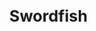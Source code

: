 ---
layout: place
title: Swordfish
permalink: /illinois/batavia/swordfish.html
stateAbbr: IL
stateName: Illinois
cityName: Batavia
seo:
  type: restaurant
  links: http://swordfishsushi.com/
place_id: ChIJP6kHJSPjDogR40oC0-70xE4
photos:
  - name: >-
      places/ChIJP6kHJSPjDogR40oC0-70xE4/photos/AeeoHcL3VpRImXkPaEVPD13cu_DuzuHdMoOKQ2RqJZBL1oCwUut4ZsfFd1MdfKczYO-L7qqo7tGqH-eQkJIX6qs72iHJq_PI_3a3cu23Luge_Qc38EgGq37kH0Z_rCAnIey8q3WKesW8pk3pN_NoG7mZ1HG50VsPaZuyRvWpCUrq1J23feSVVS0H5nWmMovI4udqeD7kJBN1OaiISSowFFkrGM681VEsv5A2XKoJFzHkSjs5dmt_uBSFb2SpM_IwiAV2k7SEFXWGL2heh06aMkB5cpV_OI69EFKrJET1Gyjr_LPA-A
    widthPx: 1242
    heightPx: 699
    authorAttributions:
      - displayName: Swordfish
        uri: https://maps.google.com/maps/contrib/107923380293616693579
        photoUri: >-
          https://lh3.googleusercontent.com/a-/ALV-UjXuNk2e2ADbhQSiFxeFAy5jOAylhY81KpgKXoST9CBmsT69w1p7=s100-p-k-no-mo
    flagContentUri: >-
      https://www.google.com/local/imagery/report/?cb_client=maps_api_places.places_api&image_key=!1e10!2sAF1QipMdQguIjSSxQgxYd3i5aLsmwHcSqMYQRAgN7mEP&hl=en-US
    googleMapsUri: >-
      https://www.google.com/maps/place//data=!3m4!1e2!3m2!1sAF1QipMdQguIjSSxQgxYd3i5aLsmwHcSqMYQRAgN7mEP!2e10!4m2!3m1!1s0x880ee3232507a93f:0x4ec4f4eed3024ae3
  - name: >-
      places/ChIJP6kHJSPjDogR40oC0-70xE4/photos/AeeoHcITkuqD2tZt22IFUOZk9sLYsMVFwT-BdXL9zxskhnSnQJeVnsvOtU4AjdrKowT2jOSSN6EGz5N9B5YuN_MZU0ZeaOCKc7cMUu7zynteLqsMxzgZjBG4fV7cPPWCoM0e4QcR9g_CQelCBdm1GT57OfCGatBm547D9vAITX8bG6MLLHDdpYjKjBhkkHmXm8bdsX6psE5_F1H56vKRLTOqNxYsq1C3Qfvy169325iyQ7pbHAW4-im0DuEnFtcfP5xk5IlXzL_xTd62p-ZM9dXG-N6NCFFgI_eQne3ChSShTBqRDg
    widthPx: 4032
    heightPx: 2975
    authorAttributions:
      - displayName: Swordfish
        uri: https://maps.google.com/maps/contrib/107923380293616693579
        photoUri: >-
          https://lh3.googleusercontent.com/a-/ALV-UjXuNk2e2ADbhQSiFxeFAy5jOAylhY81KpgKXoST9CBmsT69w1p7=s100-p-k-no-mo
    flagContentUri: >-
      https://www.google.com/local/imagery/report/?cb_client=maps_api_places.places_api&image_key=!1e10!2sAF1QipMxXnQIEljqSwdihpIdHQQYfOZlWveqF0t3qjTH&hl=en-US
    googleMapsUri: >-
      https://www.google.com/maps/place//data=!3m4!1e2!3m2!1sAF1QipMxXnQIEljqSwdihpIdHQQYfOZlWveqF0t3qjTH!2e10!4m2!3m1!1s0x880ee3232507a93f:0x4ec4f4eed3024ae3
  - name: >-
      places/ChIJP6kHJSPjDogR40oC0-70xE4/photos/AeeoHcLKnqe9di82tIUrORmFS_VLTc8wDY2QeA_Q4GqHXBQxQjeXK_PyqMRAcZpbDUqajrNZQCDHVxn1qlIo2d3A6OZyiT_PFpb3II99x8s1r0EAmPCWuVkijIlLMg8_gX1bszP5UpL3KIHV_Tu5EHl7LxSaYlmw6bzs3VhYNAaoS9_Pz8lE9QWagDsGCPN8SZFHJx1mFgNlT-3u1zjvqDbjMR2BvJj3YXV293I8Zc6UzC4GDtneY2AiZKuZuE7OmsnhYtRjD65ZXrXsUKKHBJJkTnkFCtgRn7dM0MPL8sdLa0pSJ0z-lpT75xmHK5NEJqHnAUSoT3i9IXcchtDXMJOtVEr4I_XW5UCVUQgukegHxM7hI49EvHzK4_3txXuFZpR8m5i7lTc_ruS4992Nwr7WENVJPo-yQRSeitl4ZX_YhflBq3w
    widthPx: 3024
    heightPx: 4032
    authorAttributions:
      - displayName: Estefania D
        uri: https://maps.google.com/maps/contrib/115710691615919653394
        photoUri: >-
          https://lh3.googleusercontent.com/a-/ALV-UjVIHhblMpIznkud3gXpbot735EuBjID82DB8lQZ6aUId1OecGhI=s100-p-k-no-mo
    flagContentUri: >-
      https://www.google.com/local/imagery/report/?cb_client=maps_api_places.places_api&image_key=!1e10!2sCIHM0ogKEICAgICzkpmP-wE&hl=en-US
    googleMapsUri: >-
      https://www.google.com/maps/place//data=!3m4!1e2!3m2!1sCIHM0ogKEICAgICzkpmP-wE!2e10!4m2!3m1!1s0x880ee3232507a93f:0x4ec4f4eed3024ae3
  - name: >-
      places/ChIJP6kHJSPjDogR40oC0-70xE4/photos/AeeoHcJlAlQjL0oydCQok-aT6WMVUwTtpkRcyrizHN6IoAemRewbjTiWqUzL1OqF5Rg3U-n7e7AauxhbbymrlqzneXe44arjX2TBnlnQUI7RK4N1ZMjZTjeKqvYCqC5aMs0QmE8JlUp0iJ3IfQYDDbVhX_F72GK7rdhls74RerEWcYguaWnqlRG5nzIsNkA0kkyFnW--ldSbd7YaPyR4xDEr6DkE2iiTipU5aDr2WkQEbtQW2uT9E-wh_N7m9iYiUexPz6g3sDRCf1j4unHgETLNyaEf93UTQNQV5kYO2__F6sKq7Q5chhJvdIm9KvOsn5zCxy9fbrXvUSkIx64PY0xvGah5Tvly35cTwWbMruLrrhBzMI--zLWTl_x3yerOxn8gMVhDjbn2xK2RdW9YEXujzs1IDKr3Cg0BAEoese1LHLplqA
    widthPx: 3000
    heightPx: 4000
    authorAttributions:
      - displayName: Kaitlyn Gabric
        uri: https://maps.google.com/maps/contrib/114137233979548319299
        photoUri: >-
          https://lh3.googleusercontent.com/a-/ALV-UjX0Qw-IsiedLQ1MBDyL8dVLjKRct_DFrfSez8nFLdNebKCrD6lL6Q=s100-p-k-no-mo
    flagContentUri: >-
      https://www.google.com/local/imagery/report/?cb_client=maps_api_places.places_api&image_key=!1e10!2sCIHM0ogKEICAgIDb3pbSUw&hl=en-US
    googleMapsUri: >-
      https://www.google.com/maps/place//data=!3m4!1e2!3m2!1sCIHM0ogKEICAgIDb3pbSUw!2e10!4m2!3m1!1s0x880ee3232507a93f:0x4ec4f4eed3024ae3
  - name: >-
      places/ChIJP6kHJSPjDogR40oC0-70xE4/photos/AeeoHcJdylLH5nLczCP5oHFgDfjVv6hG5fmvMKsdOM-fa-iC0wh-szpJFNuvWilIdxn1gOdbxS_NVal4o24b4TNA_SZOUPZi2M4LJh8KQGoCSbqvR6z2FOFcTE9lypfvM0RicctChUQ16F_ubLWxpXVy3yYdHgmTKm-E49vjuCBJcHy0x9c-243IrRDNJXb33ASEwtZDvwmhrjP8IOkTE0hFLq2YrSeddPInOmHZ9pT59GcNP1dncRWBBXxLfIs6B_dX9wtJPx3q3Dqxqukymhh2lmqGAP5WlY50m_0HLntM7u9394Jt7pm0HSf6aNtGKPH5pgDLT6yUGIKT0EhyTBB_QBK2U4rryvQ5Nlm2K6kghqArvxeVSKl3qMmMh7H0H6T2NiEF0oWmlvuW7BTmx-q6Td1GgUVo6hag6qQiFoLEQ-P7L7Ed
    widthPx: 4800
    heightPx: 3200
    authorAttributions:
      - displayName: Alyssa Graveline
        uri: https://maps.google.com/maps/contrib/105154852049971219347
        photoUri: >-
          https://lh3.googleusercontent.com/a-/ALV-UjXh1q-1pFl4687efPr8Vdpm8eVOYboizE6wDJZqZpEj3FPg-Alm=s100-p-k-no-mo
    flagContentUri: >-
      https://www.google.com/local/imagery/report/?cb_client=maps_api_places.places_api&image_key=!1e10!2sCIHM0ogKEICAgIC9tMay5AE&hl=en-US
    googleMapsUri: >-
      https://www.google.com/maps/place//data=!3m4!1e2!3m2!1sCIHM0ogKEICAgIC9tMay5AE!2e10!4m2!3m1!1s0x880ee3232507a93f:0x4ec4f4eed3024ae3
  - name: >-
      places/ChIJP6kHJSPjDogR40oC0-70xE4/photos/AeeoHcKhoYmYjsAkai7wy7DOBtWxG4I12qWJcB3ZbqcuPIVccITe5R6-E84vNDHEGWAbgfU8PjS7Fts_o6iy0wWSOFJAOhwio6AhVJX_aeSsG7ghT9GxnO9DEMDKthmTqzunmIuWwMWp9Y6Ve0MWZJ8zchvpmu5mSrt_H9pJY-64nKM0ohFYIVJrArsY8W9F7HkGmbWXl9y-nC7dU5x6oVvorM5uHhPIa5q9wbgQIDS_AdZ1rBzbGcYHqUBNC7sMuNKO7IXaJlZuX1wkelU4mQ35pMAHFrGyulikTqX233iX6F3Lpw
    widthPx: 3024
    heightPx: 4032
    authorAttributions:
      - displayName: Swordfish
        uri: https://maps.google.com/maps/contrib/107923380293616693579
        photoUri: >-
          https://lh3.googleusercontent.com/a-/ALV-UjXuNk2e2ADbhQSiFxeFAy5jOAylhY81KpgKXoST9CBmsT69w1p7=s100-p-k-no-mo
    flagContentUri: >-
      https://www.google.com/local/imagery/report/?cb_client=maps_api_places.places_api&image_key=!1e10!2sAF1QipMLGAJCN6BgxQ-oe2rT1Qg8LSLtF_cIk26h8RAY&hl=en-US
    googleMapsUri: >-
      https://www.google.com/maps/place//data=!3m4!1e2!3m2!1sAF1QipMLGAJCN6BgxQ-oe2rT1Qg8LSLtF_cIk26h8RAY!2e10!4m2!3m1!1s0x880ee3232507a93f:0x4ec4f4eed3024ae3
  - name: >-
      places/ChIJP6kHJSPjDogR40oC0-70xE4/photos/AeeoHcLuhhcZPYz0-SChTL0lQyNjJi7u-880OiKbhkel7Eu7XcPRTyGwjog-SiENkL0wRqSIlij4UXn9cjQ0bJdUwrtNa3jAOLqhjjzfz_XZxGZqMst1gsKwOzHi8LXzPLx9wAnZiFaA85b4crByeO4FBYEIEhr8OunoiiEMWhLeTl2AM_Sz8IuaZBgXn2QUM8hKFgH9CvzmwgqEuQlNovgslqimLsgM3bJzVQ5Wpne8Re9aeQhiIJ_fqPvjVC03WUxGYkHCBba8TaqvM1S4XfNawqXC4-aFcdF1-8DxXTvTrseiAw
    widthPx: 3870
    heightPx: 2905
    authorAttributions:
      - displayName: Swordfish
        uri: https://maps.google.com/maps/contrib/107923380293616693579
        photoUri: >-
          https://lh3.googleusercontent.com/a-/ALV-UjXuNk2e2ADbhQSiFxeFAy5jOAylhY81KpgKXoST9CBmsT69w1p7=s100-p-k-no-mo
    flagContentUri: >-
      https://www.google.com/local/imagery/report/?cb_client=maps_api_places.places_api&image_key=!1e10!2sAF1QipPpoo8F2tCq8jfT8r5-uSUn4GJ62fZeAna-NszX&hl=en-US
    googleMapsUri: >-
      https://www.google.com/maps/place//data=!3m4!1e2!3m2!1sAF1QipPpoo8F2tCq8jfT8r5-uSUn4GJ62fZeAna-NszX!2e10!4m2!3m1!1s0x880ee3232507a93f:0x4ec4f4eed3024ae3
  - name: >-
      places/ChIJP6kHJSPjDogR40oC0-70xE4/photos/AeeoHcL-AL1YOIjORG1HvUt-1oWS_jvkkjlz77g5r_f-9FwlHsAdaK3AuFMttOCWYydJ6lorLKyAAFIRwbD8v5pcQG3Jzf99g3tSvuZRd6grDXWkOE2f-grCHpFcTQAYoGqFK2b6fxCuT_iACR6eY3KoRwG5q6R0N0Kno_dJbT3RZ6zlr6nY1YV9MXvdamvzXwgR11ZnbeL3Olz6sJQTMe638iwLm-VPRWuGAtbnEOFQVzPhSdQA-cb36HeEf3bSVdkXficq6Lqpdr5YwV_bgZeMJYrnWD6Zr1Txt9KW_4O7OnGB6g
    widthPx: 3024
    heightPx: 4032
    authorAttributions:
      - displayName: Swordfish
        uri: https://maps.google.com/maps/contrib/107923380293616693579
        photoUri: >-
          https://lh3.googleusercontent.com/a-/ALV-UjXuNk2e2ADbhQSiFxeFAy5jOAylhY81KpgKXoST9CBmsT69w1p7=s100-p-k-no-mo
    flagContentUri: >-
      https://www.google.com/local/imagery/report/?cb_client=maps_api_places.places_api&image_key=!1e10!2sAF1QipP73SxAo6FGXcoR_5jGIDsv0TCzZifRHuWsBgsH&hl=en-US
    googleMapsUri: >-
      https://www.google.com/maps/place//data=!3m4!1e2!3m2!1sAF1QipP73SxAo6FGXcoR_5jGIDsv0TCzZifRHuWsBgsH!2e10!4m2!3m1!1s0x880ee3232507a93f:0x4ec4f4eed3024ae3
  - name: >-
      places/ChIJP6kHJSPjDogR40oC0-70xE4/photos/AeeoHcIgJPnmTLYjjRvqsNqC5fX8PVUcM8RIYq5Gi73hUEAgLH3H4g5KItvnKICXCk5xzYbbnt2pogY2DYQicstIMv4T1epnAaPkpw0sWobtzoK0Ml6OccV4GTAsP4kQEkFZic_2VLylqIcXqy94fODLNQmZf5HMI676tEwWqMlNPLGAwOqgs-IfThc3yBYbpJ7z3P4Gim1FTRRQQhoCSumsFby7zfrkEN6B7yfEQ2g0o3MWu0rBvGcgn4-BgLuTbDZHhmODtaVzsLSaNFmrJY6NwqKsT3bMgti8ZlGRq7FyojqPhQ
    widthPx: 3456
    heightPx: 2304
    authorAttributions:
      - displayName: Swordfish
        uri: https://maps.google.com/maps/contrib/107923380293616693579
        photoUri: >-
          https://lh3.googleusercontent.com/a-/ALV-UjXuNk2e2ADbhQSiFxeFAy5jOAylhY81KpgKXoST9CBmsT69w1p7=s100-p-k-no-mo
    flagContentUri: >-
      https://www.google.com/local/imagery/report/?cb_client=maps_api_places.places_api&image_key=!1e10!2sAF1QipMdtGE34hj7oAcScbAJq_udNzuZxKkV2wgGt4yO&hl=en-US
    googleMapsUri: >-
      https://www.google.com/maps/place//data=!3m4!1e2!3m2!1sAF1QipMdtGE34hj7oAcScbAJq_udNzuZxKkV2wgGt4yO!2e10!4m2!3m1!1s0x880ee3232507a93f:0x4ec4f4eed3024ae3
  - name: >-
      places/ChIJP6kHJSPjDogR40oC0-70xE4/photos/AeeoHcLZWN6c2wzEUgVLXjvSFV620cgZa4qlK-fseeFF4Z-Bga4KfTABD4SmX3Su4l8SsAB_dk5WgE0gktQ3pni2euphB-VWzFG31uPBRDELIYDUElp3mqFoRHBvSOnHROpfG7jcfIIlzPXfEdd3EseS3V2yHjCwuWPAtET3_rmvijLgHeDgeAPvMxlf1QB8UnTI-cjuNnXvCj3ppaIZOr__OcvJKFTPOmRYmmN9VPa8-qJwnXL_S-I3LQhqNXTHC6rFJQiDfePHGHa8yQqzDK0QNZ-To8F3LGAxAPr7KHpZiEl8kA
    widthPx: 3984
    heightPx: 2656
    authorAttributions:
      - displayName: Swordfish
        uri: https://maps.google.com/maps/contrib/107923380293616693579
        photoUri: >-
          https://lh3.googleusercontent.com/a-/ALV-UjXuNk2e2ADbhQSiFxeFAy5jOAylhY81KpgKXoST9CBmsT69w1p7=s100-p-k-no-mo
    flagContentUri: >-
      https://www.google.com/local/imagery/report/?cb_client=maps_api_places.places_api&image_key=!1e10!2sAF1QipP8jYDMREGZT31tzjHF-jTp2Yw5e3lMFMpWN2vL&hl=en-US
    googleMapsUri: >-
      https://www.google.com/maps/place//data=!3m4!1e2!3m2!1sAF1QipP8jYDMREGZT31tzjHF-jTp2Yw5e3lMFMpWN2vL!2e10!4m2!3m1!1s0x880ee3232507a93f:0x4ec4f4eed3024ae3
address: 207 N Randall Rd, Batavia, IL 60510, USA
street: 207 N Randall Rd
city: Batavia
state: IL
zip: '60510'
country: USA
neighborhood: null
latitude: '41.854566'
longitude: '-88.341355'
accessibility_options:
  wheelchairAccessibleParking: true
  wheelchairAccessibleEntrance: true
  wheelchairAccessibleRestroom: true
  wheelchairAccessibleSeating: true
business_status: OPERATIONAL
name: Swordfish
google_maps_links:
  directionsUri: >-
    https://www.google.com/maps/dir//''/data=!4m7!4m6!1m1!4e2!1m2!1m1!1s0x880ee3232507a93f:0x4ec4f4eed3024ae3!3e0
  placeUri: https://maps.google.com/?cid=5675930736973204195
  writeAReviewUri: >-
    https://www.google.com/maps/place//data=!4m3!3m2!1s0x880ee3232507a93f:0x4ec4f4eed3024ae3!12e1
  reviewsUri: >-
    https://www.google.com/maps/place//data=!4m4!3m3!1s0x880ee3232507a93f:0x4ec4f4eed3024ae3!9m1!1b1
  photosUri: >-
    https://www.google.com/maps/place//data=!4m3!3m2!1s0x880ee3232507a93f:0x4ec4f4eed3024ae3!10e5
primary_type: Sushi Restaurant
opening_hours:
  regular: null
  current: null
secondary_opening_hours:
  regular:
    weekdayDescriptions: null
    type: null
  current:
    weekdayDescriptions: null
    type: null
phone: (630) 406-6463
price_level: PRICE_LEVEL_MODERATE
price_range: null
rating: '4.6'
rating_count: 0
website: http://swordfishsushi.com/
description: >-
  Discover Swordfish in Batavia, IL$$$Swordfish in Batavia, IL, stands out as a
  contemporary hub for Japanese dining, featuring an extensive array of fresh
  sushi and creative entrees that cater to a variety of tastes. This modern spot
  boasts a welcoming atmosphere with thoughtful touches like accessible
  entrances and outdoor seating, making it ideal for casual meals or gatherings.
  Patrons can enjoy a full bar with cocktails, beer, and wine, alongside
  vegetarian options and bento boxes that highlight innovative flavors. For
  those seeking sushi restaurants near me, Swordfish delivers a blend of
  traditional and inventive dishes, ensuring a satisfying experience in a
  relaxed, inclusive environment.
generative_summary: >-
  Discover Swordfish in Batavia, IL$$$Swordfish in Batavia, IL, stands out as a
  contemporary hub for Japanese dining, featuring an extensive array of fresh
  sushi and creative entrees that cater to a variety of tastes. This modern spot
  boasts a welcoming atmosphere with thoughtful touches like accessible
  entrances and outdoor seating, making it ideal for casual meals or gatherings.
  Patrons can enjoy a full bar with cocktails, beer, and wine, alongside
  vegetarian options and bento boxes that highlight innovative flavors. For
  those seeking sushi restaurants near me, Swordfish delivers a blend of
  traditional and inventive dishes, ensuring a satisfying experience in a
  relaxed, inclusive environment.
generative_disclosure: Summarized by AI using the Grok-3-Mini model.
reviews:
  - name: >-
      places/ChIJP6kHJSPjDogR40oC0-70xE4/reviews/ChdDSUhNMG9nS0VJQ0FnSUNfbUtXNnZ3RRAB
    relativePublishTimeDescription: 3 months ago
    rating: 5
    text:
      text: >-
        Very delicious sushi restaurant on Randall Road in Batavia. We visited
        on Saturday evening and the place was packed. We waited very long for
        our sushi, but management was very nice and even brought us free
        appetizers twice. So even though the weight was very long they were very
        nice and accommodating. The sushi is delicious, the drinks are very good
        and the prices are really not bad compared to other places nowadays.
        Highly recommend.
      languageCode: en
    originalText:
      text: >-
        Very delicious sushi restaurant on Randall Road in Batavia. We visited
        on Saturday evening and the place was packed. We waited very long for
        our sushi, but management was very nice and even brought us free
        appetizers twice. So even though the weight was very long they were very
        nice and accommodating. The sushi is delicious, the drinks are very good
        and the prices are really not bad compared to other places nowadays.
        Highly recommend.
      languageCode: en
    authorAttribution:
      displayName: Pokegemz
      uri: https://www.google.com/maps/contrib/104481669295216241324/reviews
      photoUri: >-
        https://lh3.googleusercontent.com/a-/ALV-UjVe4dY6BAuX_uKmk_dH3cKslj897BcM0ATZPyi_JbN8-TVrC-E=s128-c0x00000000-cc-rp-mo-ba6
    publishTime: '2025-01-12T14:15:28.799826Z'
    flagContentUri: >-
      https://www.google.com/local/review/rap/report?postId=ChdDSUhNMG9nS0VJQ0FnSUNfbUtXNnZ3RRAB&d=17924085&t=1
    googleMapsUri: >-
      https://www.google.com/maps/reviews/data=!4m6!14m5!1m4!2m3!1sChdDSUhNMG9nS0VJQ0FnSUNfbUtXNnZ3RRAB!2m1!1s0x880ee3232507a93f:0x4ec4f4eed3024ae3
  - name: >-
      places/ChIJP6kHJSPjDogR40oC0-70xE4/reviews/ChdDSUhNMG9nS0VJQ0FnSURfOGJXY2hRRRAB
    relativePublishTimeDescription: 2 months ago
    rating: 4
    text:
      text: >-
        Had a really nice dinner here a few weeks back. The sushi was very nice
        and fresh, they had many options and selections which was a refreshing
        experience so deep in the boonies. it was fun to both watch them make
        the rolls and check out the lil robo delivering everyone’s order 🤖. The
        staff were also nice, and would happily make you suggestions based on
        what you are in the mood for or what’s a super hit and fav. Their salad
        was just amazing a 5 star on its own. Although I was super disappointed
        by their fried rice, it was just quick hojpoj of white rice with some
        veggies shrimp and soy spice with their steam riced. I would recommend
        this place but avoid the FR.
      languageCode: en
    originalText:
      text: >-
        Had a really nice dinner here a few weeks back. The sushi was very nice
        and fresh, they had many options and selections which was a refreshing
        experience so deep in the boonies. it was fun to both watch them make
        the rolls and check out the lil robo delivering everyone’s order 🤖. The
        staff were also nice, and would happily make you suggestions based on
        what you are in the mood for or what’s a super hit and fav. Their salad
        was just amazing a 5 star on its own. Although I was super disappointed
        by their fried rice, it was just quick hojpoj of white rice with some
        veggies shrimp and soy spice with their steam riced. I would recommend
        this place but avoid the FR.
      languageCode: en
    authorAttribution:
      displayName: Faisal H.
      uri: https://www.google.com/maps/contrib/115080244283598816010/reviews
      photoUri: >-
        https://lh3.googleusercontent.com/a-/ALV-UjW6EBSqu3xa1E_1lKXyRVLcEoSFfJl-0Vi6e3cFXeK0wU9asoeuKg=s128-c0x00000000-cc-rp-mo-ba6
    publishTime: '2025-01-25T03:21:26.669097Z'
    flagContentUri: >-
      https://www.google.com/local/review/rap/report?postId=ChdDSUhNMG9nS0VJQ0FnSURfOGJXY2hRRRAB&d=17924085&t=1
    googleMapsUri: >-
      https://www.google.com/maps/reviews/data=!4m6!14m5!1m4!2m3!1sChdDSUhNMG9nS0VJQ0FnSURfOGJXY2hRRRAB!2m1!1s0x880ee3232507a93f:0x4ec4f4eed3024ae3
  - name: >-
      places/ChIJP6kHJSPjDogR40oC0-70xE4/reviews/ChZDSUhNMG9nS0VJQ0FnSUNudllDeldREAE
    relativePublishTimeDescription: 6 months ago
    rating: 5
    text:
      text: >-
        Outstanding experience.  Sushi super fresh.  Was a great surprise during
        our visit to Geneva.  Also love the modern touch added to this
        restaurant with the robot servers and dry ice to add a visual element to
        their sushi.  Also nice how they bring complementary samples of items to
        try to the table.
      languageCode: en
    originalText:
      text: >-
        Outstanding experience.  Sushi super fresh.  Was a great surprise during
        our visit to Geneva.  Also love the modern touch added to this
        restaurant with the robot servers and dry ice to add a visual element to
        their sushi.  Also nice how they bring complementary samples of items to
        try to the table.
      languageCode: en
    authorAttribution:
      displayName: Bruce Clifford
      uri: https://www.google.com/maps/contrib/107190105613475849129/reviews
      photoUri: >-
        https://lh3.googleusercontent.com/a-/ALV-UjW3u2h7IqnJWRVzPboAMvq8lMWp47MZFiGBmlWtWUmRE9NOPN-T=s128-c0x00000000-cc-rp-mo-ba5
    publishTime: '2024-09-29T14:12:54.350581Z'
    flagContentUri: >-
      https://www.google.com/local/review/rap/report?postId=ChZDSUhNMG9nS0VJQ0FnSUNudllDeldREAE&d=17924085&t=1
    googleMapsUri: >-
      https://www.google.com/maps/reviews/data=!4m6!14m5!1m4!2m3!1sChZDSUhNMG9nS0VJQ0FnSUNudllDeldREAE!2m1!1s0x880ee3232507a93f:0x4ec4f4eed3024ae3
  - name: >-
      places/ChIJP6kHJSPjDogR40oC0-70xE4/reviews/ChdDSUhNMG9nS0VJQ0FnTURBa0pYYTdnRRAB
    relativePublishTimeDescription: 2 months ago
    rating: 5
    text:
      text: >-
        I love this restaurant so much. The service is amazing. May was my
        server the last time I was there. She’s the greatest! So kind and
        thoughtful and makes the experience so much more special. I am a loyal
        swordfish sushi customer. Highly recommend the baby shark roll, banana
        tempura, & house sake.
      languageCode: en
    originalText:
      text: >-
        I love this restaurant so much. The service is amazing. May was my
        server the last time I was there. She’s the greatest! So kind and
        thoughtful and makes the experience so much more special. I am a loyal
        swordfish sushi customer. Highly recommend the baby shark roll, banana
        tempura, & house sake.
      languageCode: en
    authorAttribution:
      displayName: Brittany Wisowaty
      uri: https://www.google.com/maps/contrib/106673854979029219801/reviews
      photoUri: >-
        https://lh3.googleusercontent.com/a/ACg8ocKfzicNET8iomKAHCq3T5R3hLCXsXc6TyIkhZ873TWwD0S09OI=s128-c0x00000000-cc-rp-mo
    publishTime: '2025-02-06T07:27:50.881498Z'
    flagContentUri: >-
      https://www.google.com/local/review/rap/report?postId=ChdDSUhNMG9nS0VJQ0FnTURBa0pYYTdnRRAB&d=17924085&t=1
    googleMapsUri: >-
      https://www.google.com/maps/reviews/data=!4m6!14m5!1m4!2m3!1sChdDSUhNMG9nS0VJQ0FnTURBa0pYYTdnRRAB!2m1!1s0x880ee3232507a93f:0x4ec4f4eed3024ae3
  - name: >-
      places/ChIJP6kHJSPjDogR40oC0-70xE4/reviews/ChdDSUhNMG9nS0VJQ0FnSUN6a3BtUDJ3RRAB
    relativePublishTimeDescription: 10 months ago
    rating: 5
    text:
      text: >-
        My server was amazing she made great suggestions, was really genuinely
        kind and attentive, she also gave me complementary sushi piece
        “sunshine” and was AMAZING ! The “super white truffle oil” was delicious
        🤤. The blue fin toro roll was also crazy good. I am a big sushi fan and
        I do recommend this place.
      languageCode: en
    originalText:
      text: >-
        My server was amazing she made great suggestions, was really genuinely
        kind and attentive, she also gave me complementary sushi piece
        “sunshine” and was AMAZING ! The “super white truffle oil” was delicious
        🤤. The blue fin toro roll was also crazy good. I am a big sushi fan and
        I do recommend this place.
      languageCode: en
    authorAttribution:
      displayName: Estefania D
      uri: https://www.google.com/maps/contrib/115710691615919653394/reviews
      photoUri: >-
        https://lh3.googleusercontent.com/a-/ALV-UjVIHhblMpIznkud3gXpbot735EuBjID82DB8lQZ6aUId1OecGhI=s128-c0x00000000-cc-rp-mo-ba3
    publishTime: '2024-05-31T23:17:29.350595Z'
    flagContentUri: >-
      https://www.google.com/local/review/rap/report?postId=ChdDSUhNMG9nS0VJQ0FnSUN6a3BtUDJ3RRAB&d=17924085&t=1
    googleMapsUri: >-
      https://www.google.com/maps/reviews/data=!4m6!14m5!1m4!2m3!1sChdDSUhNMG9nS0VJQ0FnSUN6a3BtUDJ3RRAB!2m1!1s0x880ee3232507a93f:0x4ec4f4eed3024ae3
review_summary: >-
  What People Are Saying About the Vibes$$$Visitors frequently praise the fresh
  and flavorful sushi rolls at this spot, noting how they hit the spot for
  anyone craving top-rated options in the area. Many highlight the friendly
  service and fun elements like robot deliveries, which add a playful twist to
  the dining experience and make it great for groups or families. While most
  agree the prices are reasonable and the overall vibe keeps things lively, a
  few mention occasional waits during busy times, though the staff's
  accommodating nature often turns it around. Overall, it's a solid pick for
  delicious Japanese fare, with standout items like creative rolls and salads
  earning high marks from satisfied diners. If you're on the hunt for sushi
  places near me, this location delivers a consistently enjoyable meal with just
  the right mix of quality and fun.
review_disclosure: Summarized by AI using the Grok-3-Mini model.
parking_options:
  freeParkingLot: true
  freeStreetParking: true
  valetParking: false
payment_options:
  acceptsCreditCards: true
  acceptsDebitCards: true
  acceptsCashOnly: false
  acceptsNfc: true
allow_dogs: null
curbside_pickup: null
delivery: true
dine_in: true
good_for_children: true
good_for_groups: true
good_for_sports: false
live_music: false
menu_for_children: true
outdoor_seating: true
reservable: true
restroom: true
serves_beer: true
serves_breakfast: false
serves_brunch: true
serves_cocktails: true
serves_coffee: true
serves_dinner: true
serves_dessert: true
serves_lunch: true
serves_vegetarian_food: true
serves_wine: true
takeout: true
update_category: pro
places_description: >-
  Modern, loungelike Japanese spot with creative & classic sushi, bento boxes &
  small & large plates.

---